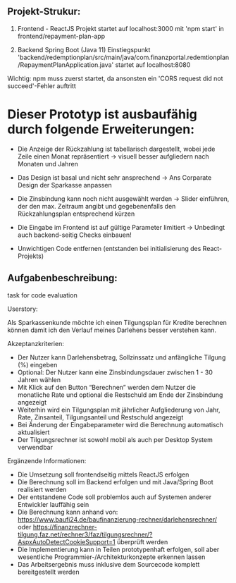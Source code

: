## Projekt-Strukur:

1. Frontend - ReactJS Projekt 
startet auf localhost:3000 mit 'npm start' in frontend/repayment-plan-app

2. Backend Spring Boot (Java 11) 
Einstiegspunkt 'backend/redemptionplan/src/main/java/com.finanzportal.redemtionplan/RepaymentPlanApplication.java'
startet auf localhost:8080

Wichtig: npm muss zuerst startet, da ansonsten ein 'CORS request did not succeed'-Fehler auftritt 

# Dieser Prototyp ist ausbaufähig durch folgende Erweiterungen:

- Die Anzeige der Rückzahlung ist tabellarisch dargestellt, wobei jede Zeile einen Monat repräsentiert -> visuell besser aufgliedern nach Monaten und Jahren

- Das Design ist basal und nicht sehr ansprechend -> Ans Corparate Design der Sparkasse anpassen

- Die Zinsbindung kann noch nicht ausgewählt werden -> Slider einführen, der den max. Zeitraum angibt und gegebenenfalls den Rückzahlungsplan entsprechend kürzen

- Die Eingabe im Frontend ist auf gültige Parameter limitiert ->
Unbedingt auch backend-seitig Checks einbauen!

- Unwichtigen Code entfernen (entstanden bei initialisierung des React-Projekts)


## Aufgabenbeschreibung:

task for code evaluation

Userstory:

Als Sparkassenkunde
möchte ich einen Tilgungsplan für Kredite berechnen können
damit ich den Verlauf meines Darlehens besser verstehen kann.

Akzeptanzkriterien:
- Der Nutzer kann Darlehensbetrag, Sollzinssatz und anfängliche Tilgung (%) eingeben
- Optional: Der Nutzer kann eine Zinsbindungsdauer zwischen 1 - 30 Jahren wählen
- Mit Klick auf den Button “Berechnen” werden dem Nutzer die monatliche Rate und optional die Restschuld am Ende der Zinsbindung angezeigt
- Weiterhin wird ein Tilgungsplan mit jährlicher Aufgliederung von Jahr, Rate, Zinsanteil, Tilgungsanteil und Restschuld angezeigt
- Bei Änderung der Eingabeparameter wird die Berechnung automatisch aktualisiert
- Der Tilgungsrechner ist sowohl mobil als auch per Desktop System verwendbar

Ergänzende Informationen:
- Die Umsetzung soll frontendseitig mittels ReactJS erfolgen
- Die Berechnung soll im Backend erfolgen und mit Java/Spring Boot realisiert werden
- Der entstandene Code soll problemlos auch auf Systemen anderer Entwickler lauffähig sein
- Die Berechnung kann anhand von: https://www.baufi24.de/baufinanzierung-rechner/darlehensrechner/ oder https://finanzrechner-tilgung.faz.net/rechner3/faz/tilgungsrechner/?AspxAutoDetectCookieSupport=1 überprüft werden
- Die Implementierung kann in Teilen prototypenhaft erfolgen, soll aber wesentliche Programmier-/Architekturkonzepte erkennen lassen
- Das Arbeitsergebnis muss inklusive dem Sourcecode komplett bereitgestellt werden
